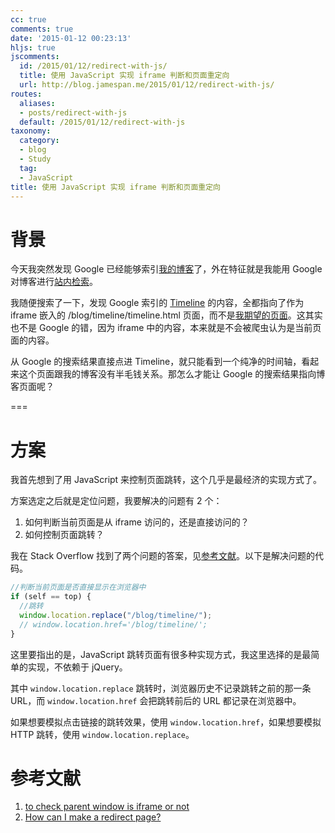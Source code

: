 ```yaml
---
cc: true
comments: true
date: '2015-01-12 00:23:13'
hljs: true
jscomments:
  id: /2015/01/12/redirect-with-js/
  title: 使用 JavaScript 实现 iframe 判断和页面重定向
  url: http://blog.jamespan.me/2015/01/12/redirect-with-js/
routes:
  aliases:
  - posts/redirect-with-js
  default: /2015/01/12/redirect-with-js
taxonomy:
  category:
  - blog
  - Study
  tag:
  - JavaScript
title: 使用 JavaScript 实现 iframe 判断和页面重定向
---
```


# 背景

今天我突然发现 Google 已经能够索引[我的博客][1]了，外在特征就是我能用 Google 对博客进行[站内检索][4]。

我随便搜索了一下，发现 Google 索引的 [Timeline][2] 的内容，全都指向了作为 iframe 嵌入的 /blog/timeline/timeline.html 页面，而不是[我期望的页面][2]。这其实也不是 Google 的错，因为 iframe 中的内容，本来就是不会被爬虫认为是当前页面的内容。

从 Google 的搜索结果直接点进 Timeline，就只能看到一个纯净的时间轴，看起来这个页面跟我的博客没有半毛钱关系。那怎么才能让 Google 的搜索结果指向博客页面呢？

===



# 方案

我首先想到了用 JavaScript 来控制页面跳转，这个几乎是最经济的实现方式了。

方案选定之后就是定位问题，我要解决的问题有 2 个：
1. 如何判断当前页面是从 iframe 访问的，还是直接访问的？
2. 如何控制页面跳转？

我在 Stack Overflow 找到了两个问题的答案，见[参考文献](#参考文献)。以下是解决问题的代码。

```js
//判断当前页面是否直接显示在浏览器中
if (self == top) {
  //跳转
  window.location.replace("/blog/timeline/");
  // window.location.href='/blog/timeline/';
}
```

这里要指出的是，JavaScript 跳转页面有很多种实现方式，我这里选择的是最简单的实现，不依赖于 jQuery。

其中 `window.location.replace` 跳转时，浏览器历史不记录跳转之前的那一条 URL，而 `window.location.href` 会把跳转前后的 URL 都记录在浏览器中。

如果想要模拟点击链接的跳转效果，使用 `window.location.href`，如果想要模拟 HTTP 跳转，使用 `window.location.replace`。

# 参考文献
1. [to check parent window is iframe or not](http://stackoverflow.com/questions/4594492/to-check-parent-window-is-iframe-or-not)
1. [How can I make a redirect page?](http://stackoverflow.com/questions/503093/how-can-i-make-a-redirect-page)

[1]: http://panjiabang.gitcafe.io/blog/
[2]: http://panjiabang.gitcafe.io/blog/timeline
[4]: https://www.google.com.hk/search?q=site:panjiabang.gitcafe.io/blog